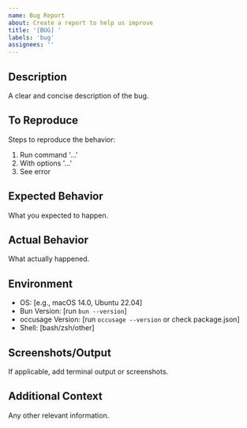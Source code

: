 ```yaml
---
name: Bug Report
about: Create a report to help us improve
title: '[BUG] '
labels: 'bug'
assignees: ''
---
```


## Description
A clear and concise description of the bug.

## To Reproduce
Steps to reproduce the behavior:
1. Run command '...'
2. With options '...'
3. See error

## Expected Behavior
What you expected to happen.

## Actual Behavior
What actually happened.

## Environment
- OS: [e.g., macOS 14.0, Ubuntu 22.04]
- Bun Version: [run `bun --version`]
- occusage Version: [run `occusage --version` or check package.json]
- Shell: [bash/zsh/other]

## Screenshots/Output
If applicable, add terminal output or screenshots.

## Additional Context
Any other relevant information.